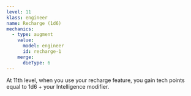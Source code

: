 ```yaml
---
level: 11
klass: engineer
name: Recharge (1d6)
mechanics:
  - type: augment
    value:
      model: engineer
      id: recharge-1
    merge:
      dieType: 6
---
```

At 11th level, when you use your recharge feature, you gain tech points equal to 1d6 + your Intelligence modifier.
